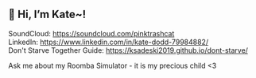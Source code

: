 <h2>👋 Hi, I’m Kate~!</h2>

SoundCloud: https://soundcloud.com/pinktrashcat
<br/>LinkedIn: https://www.linkedin.com/in/kate-dodd-79984882/
<br/>Don't Starve Together Guide: https://ksadeski2019.github.io/dont-starve/

Ask me about my Roomba Simulator - it is my precious child <3 

